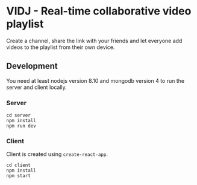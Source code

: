 # VIDJ - Real-time collaborative video playlist

Create a channel, share the link with your friends and let everyone add videos to the playlist from their own device.

## Development

You need at least nodejs version 8.10 and mongodb version 4 to run the server and client locally.

### Server

```
cd server
npm install
npm run dev
```

### Client

Client is created using `create-react-app`.

```
cd client
npm install
npm start
```
